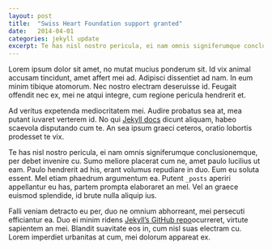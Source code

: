 ```yaml
---
layout: post
title:  "Swiss Heart Foundation support granted"
date:   2014-04-01
categories: jekyll update
excerpt: Te has nisl nostro pericula, ei nam omnis signiferumque conclusionemque, per debet invenire cu. Nec nostro electram deseruisse id.
---
```


Lorem ipsum dolor sit amet, no mutat mucius ponderum sit. Id vix animal accusam tincidunt, amet affert mei ad. Adipisci dissentiet ad nam. In eum minim tibique atomorum. Nec nostro electram deseruisse id. Feugait offendit nec ex, mei ne atqui integre, cum regione pericula hendrerit et.

Ad veritus expetenda mediocritatem mei. Audire probatus sea at, mea putant iuvaret verterem id. No qui [Jekyll docs][jekyll] dicunt aliquam, habeo scaevola disputando cum te. An sea ipsum graeci ceteros, oratio lobortis prodesset te vix.

Te has nisl nostro pericula, ei nam omnis signiferumque conclusionemque, per debet invenire cu. Sumo meliore placerat cum ne, amet paulo lucilius ut eam. Paulo hendrerit ad his, erant volumus repudiare in duo. Eum eu soluta essent. Mel etiam phaedrum argumentum ea. Putent `_posts` aperiri appellantur eu has, partem prompta elaboraret an mel. Vel an graece euismod splendide, id brute nulla aliquip ius.

Falli veniam detracto eu per, duo ne omnium abhorreant, mei persecuti efficiantur ea. Duo ei minim ridens [Jekyll’s GitHub repo][jekyll-gh]ocurreret, virtute sapientem an mei. Blandit suavitate eos in, cum nisl suas electram cu. Lorem imperdiet urbanitas at cum, mei dolorum appareat ex.


[jekyll]:      http://jekyllrb.com
[jekyll-gh]:   https://github.com/jekyll/jekyll
